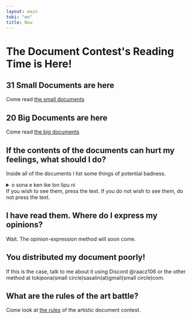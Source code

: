 ```yaml
---
layout: main
toki: "en"
title: Now
---
```


# The Document Contest's Reading Time is Here!

## 31 Small Documents are here

Come read [the small documents](/maml/lipu-musi/lipu-lili/index.md)

## 20 Big Documents are here

Come read [the big documents](/maml/lipu-musi/lipu-suli/index.md)


## If the contents of the documents can hurt my feelings, what should I do? 
Inside all of the documents I list some things of potential badness. 
<details lang="tok">
  <summary>o sona e ken ike lon lipu ni</summary>
  <ul>
    <li>ike nanpa wan</li>
    <li>ike nanpa tu</li>
  </ul>
</details>
If you wish to see them, press the text. 
If you do not wish to see them, do not press the text. 

## I have read them. Where do I express my opinions?

Wait. The opinion-expression method will soon come. 

## You distributed my document poorly!
If this is the case, talk to me about it using Discord @raacz106 or the other method at tokipona(small circle)sasalin(at)gmail(small circle)com.

## What are the rules of the art battle?

Come look at [the rules](/maml/lipu-musi/lawa/lawa_en.md) of the artistic document contest.
